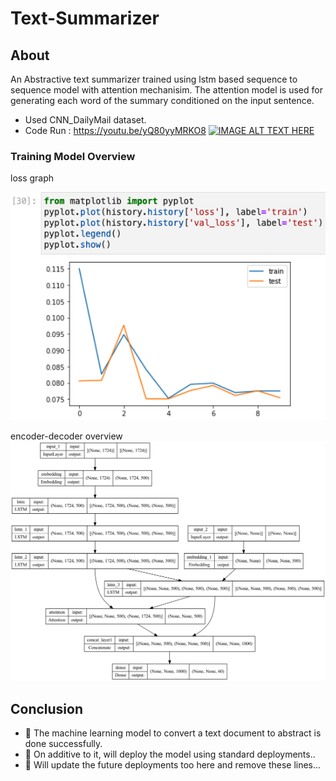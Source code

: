 # Text-Summarizer
## About

An Abstractive text summarizer trained using lstm based sequence to sequence model with attention mechanisim. The attention model is used for generating each word of the summary conditioned on the input sentence.

- Used CNN_DailyMail dataset.
- Code Run : https://youtu.be/yQ80yyMRKO8
[![IMAGE ALT TEXT HERE](https://img.youtube.com/vi/yQ80yyMRKO8/0.jpg)](https://www.youtube.com/watch?v=yQ80yyMRKO8)

### Training Model Overview

loss graph

![Output](./model/train_log.png "loss overview")

encoder-decoder overview
![Output1](./model/model_plot.png "model overview")

## Conclusion
- 🫶  The machine learning model to convert a text document to abstract is done successfully.
- 🫶  On additive to it, will deploy the model using standard deployments..
- 🫣  Will update the future deployments too here and remove these lines...
